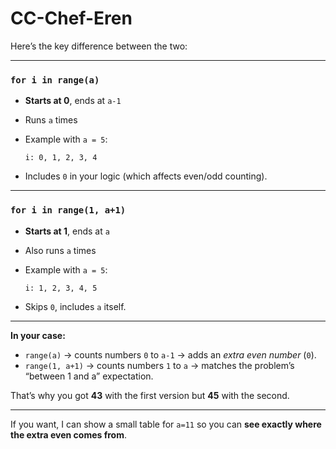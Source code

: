 ﻿# CC-Chef-Eren

Here’s the key difference between the two:

---

### `for i in range(a)`

* **Starts at 0**, ends at `a-1`
* Runs `a` times
* Example with `a = 5`:

  ```
  i: 0, 1, 2, 3, 4
  ```
* Includes `0` in your logic (which affects even/odd counting).

---

### `for i in range(1, a+1)`

* **Starts at 1**, ends at `a`
* Also runs `a` times
* Example with `a = 5`:

  ```
  i: 1, 2, 3, 4, 5
  ```
* Skips `0`, includes `a` itself.

---

**In your case:**

* `range(a)` → counts numbers `0` to `a-1` → adds an *extra even number* (`0`).
* `range(1, a+1)` → counts numbers `1` to `a` → matches the problem’s “between 1 and a” expectation.

That’s why you got **43** with the first version but **45** with the second.

---

If you want, I can show a small table for `a=11` so you can **see exactly where the extra even comes from**.
